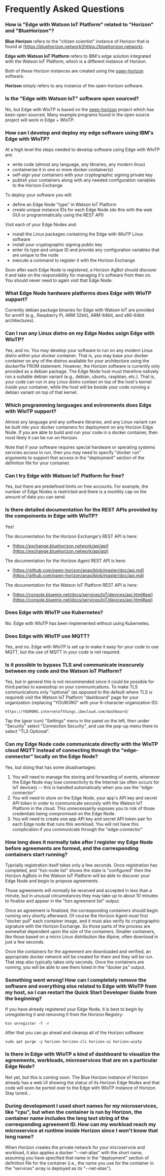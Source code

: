 # Frequently Asked Questions

### **How is "Edge with Watson IoT Platform" related to "Horizon" and "BlueHorizon"?**

**Blue Horizon** refers to the "citizen scientist" instance of Horizon that is found at [https://bluehorizon.network](https://bluehorizon.network).

**Edge with Watson IoT Platform** refers to IBM's edge solution integrated with the Watson IoT Platform, which is a different instance of Horizon.

Both of these Horizon instances are created using the [open-horizon](https://github.com/open-horizon) software.

**Horizon** simply refers to any instance of the open-horizon software.

### **Is the "Edge with Watson IoT" software open sourced?**

No, but Edge with WioTP is based on the [open-horizon](https://github.com/open-horizon) project which has been open sourced.  Many example programs found in the open source project will work in Edge + WIoTP.

### **How can I develop and deploy my edge software using IBM's Edge with WIoTP?**

At a high level the steps needed to develop software using Edge with WIoTP are:
 - write code (almost any language, any libraries, any modern linux)
 - containerize it in one or more docker container(s)
 - self-sign your containers with your cryptographic signing private key
 - publish your containers along with any needed configuration variables to the Horizon Exchange

To deploy your software you will:
 - define an Edge Node "type" in Watson IoT Platform
 - create unique instance IDs for each Edge Node (do this with the web GUI or programmatically using the REST API)

Visit each of your Edge Nodes and:
 - install the Linux packages containing the Edge with WIoTP Linux software
 - install your cryptographic signing public key
 - enter its type and unique ID and provide any configuration variables that are unique to the node
 - execute a command to register it with the Horizon Exchange

Soon after each Edge Node is registered, a Horizon AgBot should discover it and take on the responsibility for managing it's software from then on.  You should never need to again visit that Edge Node.

### **What Edge Node hardware platforms does Edge with WIoTP support?**

Currently debian package binaries for Edge with Watson IoT are provided for armhf (e.g., Raspberry Pi, ARM 32bit), ARM-64bit, and x86-64bit architectures).

### **Can I run any Linux distro on my Edge Nodes usign Edge with WIoTP?**

Yes, and no.  You may develop your software to run on any modern Linux distro within your docker container.  That is, you may base your docker container on any of the distros available for your architecture using the dockerfile FROM statement.  However, the Horizon software is currently only provided as a debian package.  The Edge Node host must therefore natively run a suitable debian variant (e.g., debian, ubuntu, raspbian, etc.).  That is, your code can run in any Linux distro context on top of the host's kernel inside your container, while the host will be beside your code running a debian variant on top of that kernel.

### **Which programming languages and evironments does Edge with WIoTP support?**

Almost any language and any software libraries, and any Linux variant can be built into your docker containers for deployment on any Horizon Edge Node.  If you are able to build and run your code in a docker container, then most likely it can be run on Horizon.

Note that if your software requires special hardware or operating systems servcies access to run, then you may need to specify "docker run" arguments to support that access in the "deployment" section of the definition file for your container.

### **Can I try Edge with Watson IoT Platform for free?**

Yes, but there are predefined limits on free accounts.  For example, the number of Edge Nodes is restricted and there is a monthly cap on the amount of data you can send.

### **Is there detailed documentation for the REST APIs provided by the compoinents in Edge with WIoTP?**

Yes!

The documentation for the Horizon Exchange's REST API is here:

 * [https://exchange.bluehorizon.network/api/api](https://exchange.bluehorizon.network/api/api)

The documentation for the Horizon Agent REST API is here:

 * [https://github.com/open-horizon/anax/blob/master/doc/api.md](https://github.com/open-horizon/anax/blob/master/doc/api.md)

The documentation for the Watson IoT Platform REST API is here:

 * [https://console.bluemix.net/docs/services/IoT/devices/api.html#api](https://console.bluemix.net/docs/services/IoT/devices/api.html#api)

### **Does Edge with WIoTP use Kubernetes?**

No. Edge with WIoTP has been implemented without using Kubernetes.

### **Does Edge with WIoTP use MQTT?**

Yes, and no.  Edge with WIoTP is set up to make it easy for your code to use MQTT, but the use of MQTT in your code is not required.

### **Is it possible to bypass TLS and communicate insecurely between my code and the Watson IoT Platform?**

Yes, but in general this is not recommended since it could be possible for third parties to eavesdrop on your communications.  To make TLS communications only "optional" (as opposed to the default where TLS is required) visit the Watson IoT Platform "dashboard" page for your organization (replacing "YOURORG" with your 6-character organization ID):
```
https://YOURORG.internetofthings.ibmcloud.com/dashboard/
```
Tap the (gear icon) "Settings" menu in the panel on the left, then under "Security" select "Connection Security", and use the pop-up menu there to select "TLS Optional".

### **Can my Edge Node code communicate directly with the WIoTP cloud MQTT instead of connecting through the "edge-connector" locally on the Edge Node?**

Yes, but doing that has some disadvantages:
 1) You will need to manage the storing and forwarding of events, whenever the Edge Node may lose connectivity to the Internet (as often occurs for IoT devices) -- this is handled automatically when you use the "edge-connector"
 2) You will need to store on the Edge Node, your app's API key and secret API token in order to communicate securely with the Watson IoT Platform in the cloud.  This unnecessairily exposes you to risk of those credentials being compromised on the Edge Node.
 3) You will need to create one app API key and secret API token pair for each Edge node that runs this workload.  You will not have this complication if you communicate through the "edge-connector"

### **How long does it normally take after I register my Edge Node before agreements are formed, and the corresponding containers start running?**

Typcially registration itself takes only a few seconds.  Once registration has completed, and "hzn node list" shows the state is "configured" then the Horizon AgBots in the Watson IoT Platform will be able to discover your Edge Node and begin to propose agreements.

Those agreements will normally be received and accepted in less than a minute, but in unusual circumstances they may take up to about 10 minutes to finalize and appear in the "hzn agreement list" output.

Once an agreement is finalized, the corresponding containers should begin running very shortly afterward.  Of course the Horizon Agent must first "docker pull" each container image, and it must also verify its cryptographic signature with the Horizon Exchange.  So those parts of the process are somewhat dependent upon the *size* of the containers.  Smaller containers, like those based on a micro Linux distribution like Alpine, often download in just a few seconds.

Once the containers for the agreement are downloaded and verified, an appropriate docker network will be created for them and they will be run.  That step also typically takes only seconds.  Once the containers are running, you will be able to see them listed in the "docker ps" output.

### **Something went wrong!  How can I completely remove the software and everything else related to Edge with WIoTP from my host, so I can restart the Quick Start Developer Guide from the beginning?**

If you have already registered your Edge Node, it is best to begin by unregistering it and removing it from the Horizon Registry:
```
hzn unregister -f -r
```

After that you can go ahead and cleanup all of the Horizon software:
```
sudo apt purge -y horizon horizon-cli horizon-ui horizon-wiotp
```

### **Is there in Edge with WIoTP a kind of dashboard to visualize the agreements, workloads, microservices that are on a particular Edge Node?**

Not yet, but this is coming soon.  The Blue Horizon instance of Horizon already has a web UI showing the status of its Horizon Edge Nodes and that code will soon be ported over to the Edge with WIoTP instance of Horizon.  Stay tuned...

### **During development I used short names for my microservices, like "cpu", but when the container is run by Horizon, the container name includes the long text string of the corresponding agreement ID.  How can my workload reach my microservice at runtime inside Horizon since I won't know that long name?**

When Horizon creates the private network for your microservcie and workload, it also applies a docker "--net-alias" with the short name, assuming you have specified that name in the "deployment" section of definition file for the container (i.e., the name you use for the container in the "services" array is deployed as its "--net-alias").

